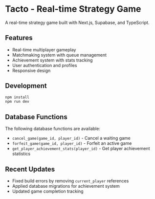 # Tacto - Real-time Strategy Game

A real-time strategy game built with Next.js, Supabase, and TypeScript.

## Features

- Real-time multiplayer gameplay
- Matchmaking system with queue management
- Achievement system with stats tracking
- User authentication and profiles
- Responsive design

## Development

```bash
npm install
npm run dev
```

## Database Functions

The following database functions are available:
- `cancel_game(game_id, player_id)` - Cancel a waiting game
- `forfeit_game(game_id, player_id)` - Forfeit an active game
- `get_player_achievement_stats(player_id)` - Get player achievement statistics

## Recent Updates

- Fixed build errors by removing `current_player` references
- Applied database migrations for achievement system
- Updated game completion tracking